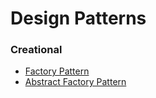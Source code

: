 # Design Patterns
### Creational
- [Factory Pattern](https://github.com/JHLeeeMe/Design-Patterns/blob/master/java/creational/FactoryPattern.java)
- [Abstract Factory Pattern](https://github.com/JHLeeeMe/Design-Patterns/blob/master/java/creational/AbstractFactoryPattern.java)
